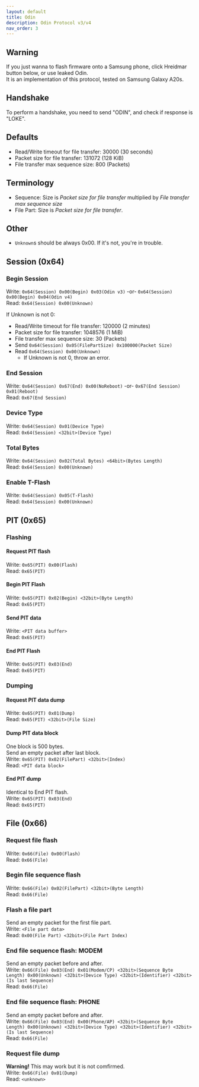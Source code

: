 ```yaml
---
layout: default
title: Odin
description: Odin Protocol v3/v4
nav_order: 3
---
```


## Warning
If you just wanna to flash firmware onto a Samsung phone, click Hreidmar button below, or use leaked Odin. \
It is an implementation of this protocol, tested on Samsung Galaxy A20s.

## Handshake
To perform a handshake, you need to send "ODIN", and check if response is "LOKE".

## Defaults
* Read/Write timeout for file transfer: 30000 (30 seconds)
* Packet size for file transfer: 131072 (128 KiB)
* File transfer max sequence size: 800 (Packets)

## Terminology
* Sequence: Size is *Packet size for file transfer* multiplied by *File transfer max sequence size*
* File Part: Size is *Packet size for file transfer*.

## Other
* `Unknown`s should be always 0x00. If it's not, you're in trouble.

## Session (0x64)
### Begin Session
Write: `0x64(Session) 0x00(Begin) 0x03(Odin v3)` -or- `0x64(Session) 0x00(Begin) 0x04(Odin v4)` \
Read: `0x64(Session) 0x00(Unknown)`

If Unknown is not 0:
* Read/Write timeout for file transfer: 120000 (2 minutes)
* Packet size for file transfer: 1048576 (1 MiB)
* File transfer max sequence size: 30 (Packets)
* Send `0x64(Session) 0x05(FilePartSize) 0x100000(Packet Size)`
* Read `0x64(Session) 0x00(Unknown)`
  * If Unknown is not 0, throw an error.

### End Session
Write: `0x64(Session) 0x67(End) 0x00(NoReboot)` -or- `0x67(End Session) 0x01(Reboot)` \
Read: `0x67(End Session)`
### Device Type
Write: `0x64(Session) 0x01(Device Type)` \
Read: `0x64(Session) <32bit>(Device Type)`
### Total Bytes
Write: `0x64(Session) 0x02(Total Bytes) <64bit>(Bytes Length)` \
Read: `0x64(Session) 0x00(Unknown)`
### Enable T-Flash
Write: `0x64(Session) 0x05(T-Flash)` \
Read: `0x64(Session) 0x00(Unknown)`
## PIT (0x65)
### Flashing
#### Request PIT flash
Write: `0x65(PIT) 0x00(Flash)` \
Read: `0x65(PIT)`
#### Begin PIT Flash
Write: `0x65(PIT) 0x02(Begin) <32bit>(Byte Length)` \
Read: `0x65(PIT)`
#### Send PIT data
Write: `<PIT data buffer>` \
Read: `0x65(PIT)`
#### End PIT Flash
Write: `0x65(PIT) 0x03(End)` \
Read: `0x65(PIT)`
### Dumping
#### Request PIT data dump
Write: `0x65(PIT) 0x01(Dump)` \
Read: `0x65(PIT) <32bit>(File Size)`
#### Dump PIT data block
One block is 500 bytes. \
Send an empty packet after last block. \
Write: `0x65(PIT) 0x02(FilePart) <32bit>(Index)` \
Read: `<PIT data block>`
#### End PIT dump
Identical to End PIT flash. \
Write: `0x65(PIT) 0x03(End)` \
Read: `0x65(PIT)`
## File (0x66)
### Request file flash
Write: `0x66(File) 0x00(Flash)` \
Read: `0x66(File)`
### Begin file sequence flash
Write: `0x66(File) 0x02(FilePart) <32bit>(Byte Length)` \
Read: `0x66(File)`
### Flash a file part
Send an empty packet for the first file part. \
Write: `<File part data>` \
Read: `0x00(File Part) <32bit>(File Part Index)`
### End file sequence flash: MODEM
Send an empty packet before and after. \
Write: `0x66(File) 0x03(End) 0x01(Modem/CP) <32bit>(Sequence Byte Length) 0x00(Unknown) <32bit>(Device Type) <32bit>(Identifier) <32bit>(Is last Sequence)` \
Read: `0x66(File)`
### End file sequence flash: PHONE
Send an empty packet before and after. \
Write: `0x66(File) 0x03(End) 0x00(Phone/AP) <32bit>(Sequence Byte Length) 0x00(Unknown) <32bit>(Device Type) <32bit>(Identifier) <32bit>(Is last Sequence)` \
Read: `0x66(File)`
### Request file dump
**Warning!** This may work but it is not comfirmed. \
Write: `0x66(File) 0x01(Dump)` \
Read: `<unknown>`
